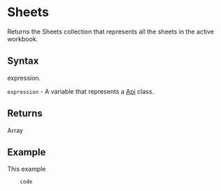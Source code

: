 # Sheets

Returns the Sheets collection that represents all the sheets in the active workbook.

## Syntax

expression.

`expression` - A variable that represents a [Api](../Api.md) class.

## Returns

Array

## Example

This example

```javascript
	code
```